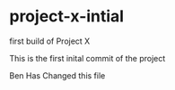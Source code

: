 # project-x-intial
first build of Project X

This is the first inital commit of the project

Ben Has Changed this file
